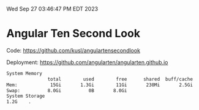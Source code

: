 Wed Sep 27 03:46:47 PM EDT 2023

# Angular Ten Second Look

Code: https://github.com/kusl/angulartensecondlook

Deployment: https://github.com/angularten/angularten.github.io

```bash
System Memory
               total        used        free      shared  buff/cache   available
Mem:            15Gi       1.3Gi        11Gi       230Mi       2.5Gi        13Gi
Swap:          8.0Gi          0B       8.0Gi
System Storage
1.2G	.
